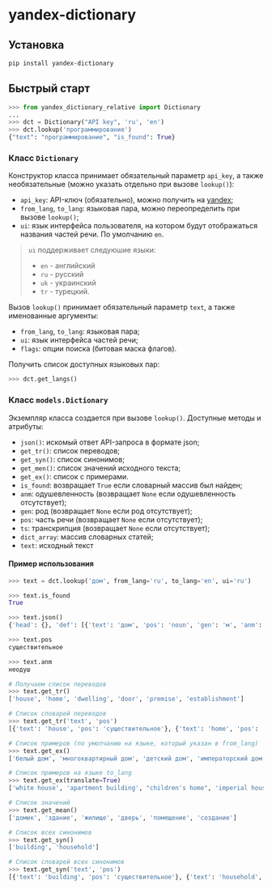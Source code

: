 # yandex-dictionary
## Установка
```bash
pip install yandex-dictionary
```
## Быстрый старт
```python
>>> from yandex_dictionary_relative import Dictionary
...
>>> dct = Dictionary("API key", 'ru', 'en')
>>> dct.lookup('программирование')
{"text": "программирование", "is_found": True}
```

### Класс `Dictionary`
Конструктор класса принимает обязательный параметр `api_key`, а также необязательные (можно указать отдельно при вызове `lookup()`):
- `api_key`: API-ключ (обязательно), можно получить на [yandex](https://yandex.ru/dev/keys/get/?service=dict);
- `from_lang`, `to_lang`: языковая пара, можно переопределить при вызове `lookup()`;
- `ui`: язык интерфейса пользователя, на котором будут отображаться названия частей речи. По умолчанию `en`.

> `ui` поддерживает следуюшие языки: 
> - `en` - английский
> - `ru` - русский
> - `uk` - украинский
> - `tr` - турецкий.

Вызов `lookup()` принимает обязательный параметр `text`, а также именованные аргументы:
- `from_lang`, `to_lang`: языковая пара;
- `ui`: язык интерфейса частей речи;
- `flags`: опции поиска (битовая маска флагов).


Получить список доступных языковых пар:
```python
>>> dct.get_langs()
```

### Класс `models.Dictionary`
Экземпляр класса создается при вызове `lookup()`.
Доступные методы и атрибуты:
- `json()`: искомый ответ API-запроса в формате json;
- `get_tr()`: список переводов;
- `get_syn()`: список синонимов;
- `get_men()`: список значений исходного текста;
- `get_ex()`: список с примерами.
- `is_found`: возвращает `True` если словарный массив был найден;
- `anm`: одушевленность (возвращает `None` если одушевленность отсутствует);
- `gen`: род (возвращает `None` если род отсутствует);
- `pos`: часть речи (возвращает `None` если отсутствует);
- `ts`: транскрипция (возвращает `None` если отсутствует);
- `dict_array`: массив словарных статей;
- `text`: исходный текст

#### Пример использования
```python
>>> text = dct.lookup('дом', from_lang='ru', to_lang='en', ui='ru')

>>> text.is_found
True

>>> text.json()
{'head': {}, 'def': [{'text': 'дом', 'pos': 'noun', 'gen': 'м', 'anm': 'неодуш', 'tr': [{'text': 'house', 'pos': 'noun', 'syn': [{'text': 'building', 'pos': 'noun'}], 'mean': [{'text': 'домик'}, {'text': 'здание'}], 'ex': [{'text': 'белый дом', 'tr': [{'text': 'white house'}]}, {'text': 'многоквартирный дом', 'tr': [{'text': 'apartment building'}]}]}, {'text': 'home', 'pos': 'noun', 'syn': [{'text': 'household', 'pos': 'noun'}], 'ex': [{'text': 'детский дом', 'tr': [{'text': "children's home"}]}, {'text': 'императорский дом', 'tr': [{'text': 'imperial household'}]}]}, {'text': 'dwelling', 'pos': 'noun', 'mean': [{'text': 'жилище'}], 'ex': [{'text': 'сельский дом', 'tr': [{'text': 'rural dwelling'}]}]}, {'text': 'door', 'pos': 'noun', 'mean': [{'text': 'дверь'}]}, {'text': 'premise', 'pos': 'noun', 'mean': [{'text': 'помещение'}]}, {'text': 'establishment', 'pos': 'noun', 'mean': [{'text': 'создание'}]}]}]}

>>> text.pos
существительное

>>> text.anm
неодуш

# Получаем список переводов 
>>> text.get_tr()
['house', 'home', 'dwelling', 'door', 'premise', 'establishment']

# Список словарей переводов
>>> text.get_tr('text', 'pos')
[{'text': 'house', 'pos': 'существительное'}, {'text': 'home', 'pos': 'существительное'}, {'text': 'dwelling', 'pos': 'существительное'}, {'text': 'door', 'pos': 'существительное'}, {'text': 'premise', 'pos': 'существительное'}, {'text': 'establishment', 'pos': 'существительное'}]

# Список примеров (по умолчанию на языке, который указан в from_lang)
>>> text.get_ex()
['белый дом', 'многоквартирный дом', 'детский дом', 'императорский дом', 'сельский дом']

# Список примеров на языке to_lang  
>>> text.get_ex(translate=True)
['white house', 'apartment building', "children's home", 'imperial household', 'rural dwelling']

# Список значений 
>>> text.get_mean()
['домик', 'здание', 'жилище', 'дверь', 'помещение', 'создание']

# Список всех синонимов 
>>> text.get_syn()
['building', 'household']

# Список словарей всех синонимов
>>> text.get_syn('text', 'pos')
[{'text': 'building', 'pos': 'существительное'}, {'text': 'household', 'pos': 'существительное'}]
```

